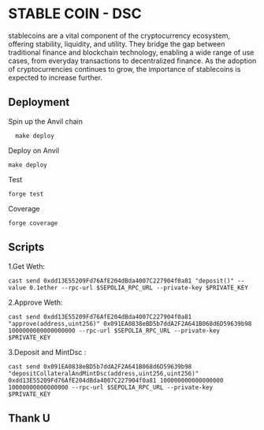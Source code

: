 
# STABLE COIN - DSC

stablecoins are a vital component of the cryptocurrency ecosystem, offering stability, liquidity, and utility. They bridge the gap between traditional finance and blockchain technology, enabling a wide range of use cases, from everyday transactions to decentralized finance. As the adoption of cryptocurrencies continues to grow, the importance of stablecoins is expected to increase further.






## Deployment

Spin up the Anvil chain

```
  make deploy
```

Deploy on Anvil

```
make deploy
```
Test

```
forge test 
```
Coverage 

```
forge coverage
```


## Scripts

1.Get Weth:

```
cast send 0xdd13E55209Fd76AfE204dBda4007C227904f0a81 "deposit()" --value 0.1ether --rpc-url $SEPOLIA_RPC_URL --private-key $PRIVATE_KEY
```

2.Approve Weth:

```
cast send 0xdd13E55209Fd76AfE204dBda4007C227904f0a81 "approve(address,uint256)" 0x091EA0838eBD5b7ddA2F2A641B068d6D59639b98 1000000000000000000 --rpc-url $SEPOLIA_RPC_URL --private-key $PRIVATE_KEY
```

3.Deposit and MintDsc :
```
cast send 0x091EA0838eBD5b7ddA2F2A641B068d6D59639b98 "depositCollateralAndMintDsc(address,uint256,uint256)" 0xdd13E55209Fd76AfE204dBda4007C227904f0a81 100000000000000000 10000000000000000 --rpc-url $SEPOLIA_RPC_URL --private-key $PRIVATE_KEY
```

## Thank U 


